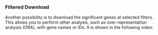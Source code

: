 ### Filtered Download

Another possibility is to download the significant genes at selected filters. This allows you to perform other analysis, such as over-representation analysis (ORA), with gene names or IDs. It is shown in the following video.

